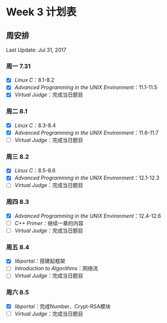 # Week 3 计划表

## 周安排

Last Update: Jul 31, 2017

### 周一 7.31

- [x] *Linux C*：8.1-8.2
- [x] *Advanced Programming in the UNIX Environment*：11.1-11.5
- [x] *Virtual Judge*：完成当日题目

### 周二 8.1

- [x] *Linux C*：8.3-8.4
- [x] *Advanced Programming in the UNIX Environment*：11.6-11.7
- [ ] *Virtual Judge*：完成当日题目

### 周三 8.2

- [x] *Linux C*：8.5-8.6
- [x] *Advanced Programming in the UNIX Environment*：12.1-12.3
- [ ] *Virtual Judge*：完成当日题目

### 周四 8.3

- [x] *Advanced Programming in the UNIX Environment*：12.4-12.6
- [ ] *C++ Primer*：继续一章的内容
- [ ] *Virtual Judge*：完成当日题目

### 周五 8.4

- [x] *libportal*：搭建起框架
- [ ] *Introduction to Algorithms*：网络流
- [ ] *Virtual Judge*：完成当日题目

### 周六 8.5

- [x] *libportal*：完成Number、Crypt-RSA模块
- [ ] *Virtual Judge*：完成当日题目